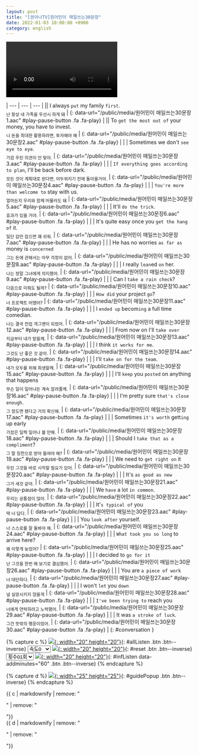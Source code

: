 ```yaml
---
layout: post
title: "[권아나TV]원어민이 매일쓰는30문장"
date: 2022-01-03 10:00:00 +0900
category: english
---
```


<div class="video-container">
    <video id="player" class="video-js vjs-default-skin vjs-big-play-centered" data-json="/public/json/권아나TV-원어민이 매일쓰는30문장.json"></video>
</div>

| --- | --- | --- |
|| I always ``put`` my family ``first``.<br /><sub>난 항상 내 가족을 우선시 하게 돼</sub> | [](#){: data-url="/public/media/원어민이 매일쓰는30문장1.aac" #play-pause-button .fa .fa-play} |
|| To ``get the most out of`` your money, you have to invest.<br /><sub>니 돈을 최대한 활용하려면, 투자해야 해</sub> | [](#){: data-url="/public/media/원어민이 매일쓰는30문장2.aac" #play-pause-button .fa .fa-play} |
| | Sometimes we don't ``see eye to eye``.<br /><sub>가끔 우린 의견이 안 맞아.</sub> | [](#){: data-url="/public/media/원어민이 매일쓰는30문장3.aac" #play-pause-button .fa .fa-play} |
| | ``If everything goes according to plan``, I'll be back before dark.<br /><sub>모든 것이 계획대로 된다면, 어두워지기 전에 돌아올거야.</sub> | [](#){: data-url="/public/media/원어민이 매일쓰는30문장4.aac" #play-pause-button .fa .fa-play} |
| | ``You're more than welcome to`` stay with us.<br /><sub>얼마든지 우리와 함께 머물러도 돼</sub> | [](#){: data-url="/public/media/원어민이 매일쓰는30문장5.aac" #play-pause-button .fa .fa-play} |
| | It'll ``do the trick``.<br /><sub>효과가 있을 거야.</sub> | [](#){: data-url="/public/media/원어민이 매일쓰는30문장6.aac" #play-pause-button .fa .fa-play} |
| | It's quite easy once you ``get the hang of`` it.<br /><sub>일단 감만 잡으면 꽤 쉬워.</sub> | [](#){: data-url="/public/media/원어민이 매일쓰는30문장7.aac" #play-pause-button .fa .fa-play} |
| | He has no worries ``as far as`` money is ``concerned``<br /><sub>그는 돈에 관해서는 아무 걱정이 없어.</sub> | [](#){: data-url="/public/media/원어민이 매일쓰는30문장8.aac" #play-pause-button .fa .fa-play} |
| | I really ``lean``ed ``on`` her.<br /><sub>나는 정말 그녀에게 의지했어.</sub> | [](#){: data-url="/public/media/원어민이 매일쓰는30문장9.aac" #play-pause-button .fa .fa-play} |
| | Can I ``take a rain check``?<br /><sub>다음으로 미뤄도 될까?</sub> | [](#){: data-url="/public/media/원어민이 매일쓰는30문장10.aac" #play-pause-button .fa .fa-play} |
| | ``How did`` your project ``go``?<br /><sub>너 프로젝트 어땠어?</sub> | [](#){: data-url="/public/media/원어민이 매일쓰는30문장11.aac" #play-pause-button .fa .fa-play} |
| | I ``ended up`` becom``ing`` a full time comedian.<br /><sub>나는 결국 전업 개그맨이 되었어.</sub> | [](#){: data-url="/public/media/원어민이 매일쓰는30문장12.aac" #play-pause-button .fa .fa-play} |
| | From now on I'll ``take over``<br /><sub>지금부터 내가 맡을께.</sub> | [](#){: data-url="/public/media/원어민이 매일쓰는30문장13.aac" #play-pause-button .fa .fa-play} |
| | I think ``it works for me``.<br /><sub>그것도 난 좋은 것 같아.</sub> | [](#){: data-url="/public/media/원어민이 매일쓰는30문장14.aac" #play-pause-button .fa .fa-play} |
| | I'll ``take on for the team``.<br /><sub>내가 모두를 위해 희생할께.</sub> | [](#){: data-url="/public/media/원어민이 매일쓰는30문장15.aac" #play-pause-button .fa .fa-play} |
| | I'll ``keep`` you ``posted`` on anything that happens<br /><sub>무슨 일이 일어나든 계속 알려줄께.</sub> | [](#){: data-url="/public/media/원어민이 매일쓰는30문장16.aac" #play-pause-button .fa .fa-play} |
| | I'm pretty sure ``that's close enough``.<br /><sub>그 정도면 됐다고 거의 확신해.</sub> | [](#){: data-url="/public/media/원어민이 매일쓰는30문장17.aac" #play-pause-button .fa .fa-play} |
| | Sometimes ``it's worth`` gett``ing`` up early<br /><sub>가끔은 일찍 일어나 볼 만해.</sub> | [](#){: data-url="/public/media/원어민이 매일쓰는30문장18.aac" #play-pause-button .fa .fa-play} |
| | Should I ``take that as a compliment``?<br /><sub>그 말 칭찬으로 받아 들여야 해?</sub> | [](#){: data-url="/public/media/원어민이 매일쓰는30문장19.aac" #play-pause-button .fa .fa-play} |
| | We need to ``get right on`` it<br /><sub>우린 그것을 바로 시작할 필요가 있어.</sub> | [](#){: data-url="/public/media/원어민이 매일쓰는30문장20.aac" #play-pause-button .fa .fa-play} |
| | It's ``as good as new``<br /><sub>그거 새것 같아.</sub> | [](#){: data-url="/public/media/원어민이 매일쓰는30문장21.aac" #play-pause-button .fa .fa-play} |
| | We ``have`` a lot ``in common``.<br /><sub>우리는 공통점이 많아.</sub> | [](#){: data-url="/public/media/원어민이 매일쓰는30문장22.aac" #play-pause-button .fa .fa-play} |
| | It'``s typical of`` you<br /><sub>딱 너 답다.</sub> | [](#){: data-url="/public/media/원어민이 매일쓰는30문장23.aac" #play-pause-button .fa .fa-play} |
| | You ``look after`` yourself.<br /><sub>너 스스로를 잘 돌봐야 해.</sub> | [](#){: data-url="/public/media/원어민이 매일쓰는30문장24.aac" #play-pause-button .fa .fa-play} |
| | ``What took you so long`` to arrive here?<br /><sub>왜 이렇게 늦었어?</sub> | [](#){: data-url="/public/media/원어민이 매일쓰는30문장25.aac" #play-pause-button .fa .fa-play} |
| | I decided to ``go for it``<br /><sub>난 그것을 한번 해 보기로 결심했어.</sub> | [](#){: data-url="/public/media/원어민이 매일쓰는30문장26.aac" #play-pause-button .fa .fa-play} |
| | You are ``a piece of work``<br /><sub>너 대단하다.</sub> | [](#){: data-url="/public/media/원어민이 매일쓰는30문장27.aac" #play-pause-button .fa .fa-play} |
| | I won't ``let`` you ``down``<br /><sub>널 실망시키지 않을게</sub> | [](#){: data-url="/public/media/원어민이 매일쓰는30문장28.aac" #play-pause-button .fa .fa-play} |
| | ``I've been trying to`` reach you<br /><sub>너에게 연락하려고 노력했어.</sub> | [](#){: data-url="/public/media/원어민이 매일쓰는30문장29.aac" #play-pause-button .fa .fa-play} |
| | It was ``a stroke of luck``.<br /><sub>그건 뜻밖의 행운이었어.</sub> | [](#){: data-url="/public/media/원어민이 매일쓰는30문장30.aac" #play-pause-button .fa .fa-play} |
{: #conversation }

{% capture c %}
  [![](/public/icon/sorting-order-button.png){: width="20" height="20"}](#){: #allListen .btn .btn--inverse}
  <select id="playbackspeed">
    <option value="2.0">속도+2</option>
    <option value="1.5">속도+1</option>
    <option value="1.0" selected>속도0</option>
    <option value="0.75">속도-1</option>
    <option value="0.5">속도-2</option>
  </select>
  [![](/public/icon/reset-button.png){: width="20" height="20"}](#){: #reset .btn .btn--inverse}
  <select id="ringsToPlay">
    <option value="1">횟수01회</option>
    <option value="2">횟수02회</option>
    <option value="3">횟수03회</option>
    <option value="4">횟수04회</option>
    <option value="5">횟수05회</option>
    <option value="7">횟수07회</option>
    <option value="10">횟수10회</option>
  </select>
  [![](/public/icon/repeat-button.png){: width="20" height="20"}](#){: #infListen data-addminutes="60" .btn .btn--inverse}
{% endcapture %}

{% capture d %}
[![](/public/icon/open-popup-button.png){: width="25" height="25"}](#){: #guidePopup .btn .btn--inverse}
{% endcapture %}

<div class="bottom-bar">
  <div class="bottom-bar1"></div>
  <div class="bottom-bar2">{{ c | markdownify | remove: "<p>" | remove: "</p>"}}</div>
  <div class="bottom-bar3">{{ d | markdownify | remove: "<p>" | remove: "</p>"}}</div>
</div>